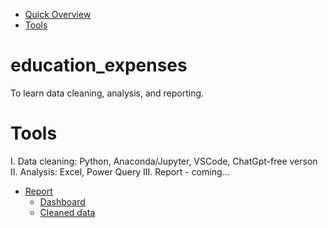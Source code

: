 - [Quick Overview](#education_expenses)
- [Tools](#tools)


# education_expenses
To learn data cleaning, analysis, and reporting.

# Tools
I. Data cleaning: Python, Anaconda/Jupyter, VSCode, ChatGpt-free verson
II. Analysis: Excel, Power Query 
III. Report - coming...
- [Report](#result)
  * [Dashboard](#dashboard)
  * [Cleaned data](#cleaned-data)
